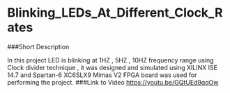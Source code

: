 # Blinking_LEDs_At_Different_Clock_Rates


###Short Description 

In this project LED is blinking at 1HZ , 5HZ , 10HZ frequency range using Clock divider technique , it was designed and simulated using XILINX ISE 14.7 and Spartan-6 XC6SLX9 Mimas V2 FPGA board was used 
for performing the project. 
###Link to Video
https://youtu.be/GQtUEd9qqOw
